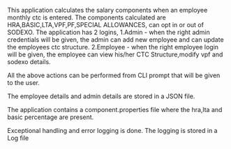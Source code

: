 This application calculates the salary components when an employee monthly ctc is entered.
The components calculated are HRA,BASIC,LTA,VPF,PF,SPECIAL ALLOWANCES, can opt in or out of SODEXO.
The application has 2 logins,
1.Admin - when the right admin credentials will be given, the admin can add new employee and can update the employees ctc structure.
2.Employee - when the right employee login will be given, the employee can view his/her CTC Structure,modify vpf and sodexo details.

All the above actions can be performed from CLI prompt that will be given to the user.

The employee details and admin details are stored in a JSON file.

The application contains a component.properties file where the hra,lta and basic percentage are present.

Exceptional handling and error logging is done. The logging is stored in a Log file